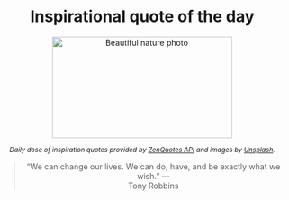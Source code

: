 
<div align="center">

# Inspirational quote of the day

<img src="./data/photo.jpeg" alt="Beautiful nature photo" width="320" height="180">

<sub><i>Daily dose of inspiration quotes provided by [ZenQuotes API](https://zenquotes.io/) and images by [Unsplash](https://unsplash.com/).</i></sub>


<blockquote>&ldquo;We can change our lives. We can do, have, and be exactly what we wish.&rdquo; &mdash; <footer>Tony Robbins</footer></blockquote>

</div>
